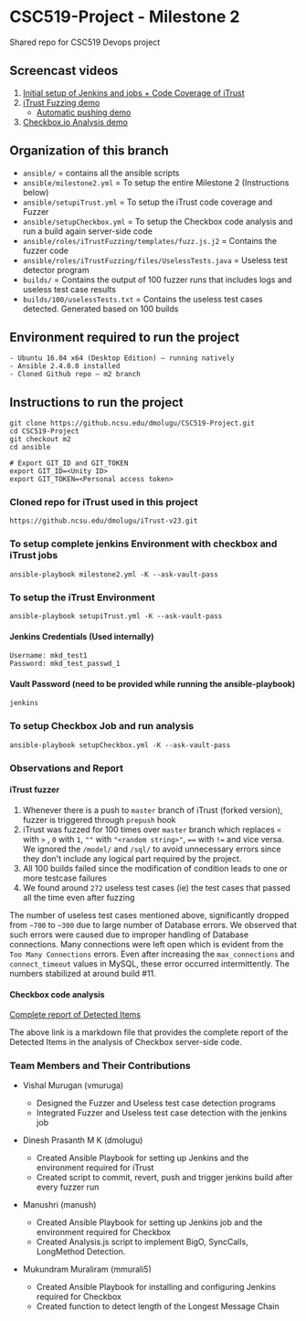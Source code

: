 # CSC519-Project - Milestone 2
Shared repo for CSC519 Devops project

## Screencast videos
1. [Initial setup of Jenkins and jobs + Code Coverage of iTrust](https://youtu.be/VJ59JBodJAw)
2. [iTrust Fuzzing demo](https://youtu.be/RjVnMZLPgZo) 
     - [Automatic pushing demo](https://youtu.be/jZfE_re3Yao)
3. [Checkbox.io Analysis demo](https://youtu.be/qQTq3GTAyDM)

## Organization of this branch

- `ansible/` = contains all the ansible scripts
- `ansible/milestone2.yml` = To setup the entire Milestone 2 (Instructions below)
- `ansible/setupiTrust.yml` = To setup the iTrust code coverage and Fuzzer
- `ansible/setupCheckbox.yml` = To setup the Checkbox code analysis and run a build again server-side code
- `ansible/roles/iTrustFuzzing/templates/fuzz.js.j2` = Contains the fuzzer code
- `ansible/roles/iTrustFuzzing/files/UselessTests.java` = Useless test detector program
- `builds/` = Contains the output of 100 fuzzer runs that includes logs and useless test case results
- `builds/100/uselessTests.txt` = Contains the useless test cases detected. Generated based on 100 builds

## Environment required to run the project
    - Ubuntu 16.04 x64 (Desktop Edition) – running natively
    - Ansible 2.4.0.0 installed
    - Cloned Github repo – m2 branch
    
## Instructions to run the project
    git clone https://github.ncsu.edu/dmolugu/CSC519-Project.git
    cd CSC519-Project
    git checkout m2
    cd ansible

    # Export GIT_ID and GIT_TOKEN
    export GIT_ID=<Unity ID>
    export GIT_TOKEN=<Personal access token>

### Cloned repo for iTrust used in this project
    https://github.ncsu.edu/dmolugu/iTrust-v23.git

### To setup complete jenkins Environment with checkbox and iTrust jobs
    ansible-playbook milestone2.yml -K --ask-vault-pass
    
### To setup the iTrust Environment
    ansible-playbook setupiTrust.yml -K --ask-vault-pass

#### Jenkins Credentials (Used internally)
    Username: mkd_test1
    Password: mkd_test_passwd_1

#### Vault Password (need to be provided while running the ansible-playbook)
    jenkins

### To setup Checkbox Job and run analysis
    ansible-playbook setupCheckbox.yml -K --ask-vault-pass

### Observations and Report

#### iTrust fuzzer

1. Whenever there is a push to `master` branch of iTrust (forked version), fuzzer is triggered through `prepush` hook
2. iTrust was fuzzed for 100 times over `master` branch which replaces `<` with `>` , `0` with `1`, `""` with `"<random string>"`, `==` with `!=` and vice versa. We ignored the `/model/` and `/sql/` to avoid unnecessary errors since they don't include any logical part required by the project.
3. All 100 builds failed since the modification of condition leads to one or more testcase failures
4. We found around `272` useless test cases (ie) the test cases that passed all the time even after fuzzing

The number of useless test cases mentioned above, significantly dropped from `~700` to `~300` due to large number of Database errors. We observed that such errors were caused due to improper handling of Database connections. Many connections were left open which is evident from the `Too Many Connections` errors. Even after increasing the `max_connections` and `connect_timeout` values in MySQL, these error occurred intermittently. The numbers stabilized at around build #11. 

#### Checkbox code analysis

[Complete report of Detected Items](https://github.ncsu.edu/dmolugu/CSC519-Project/blob/m2/checkbox_output.md)

The above link is a markdown file that provides the complete report of the Detected Items in the analysis of Checkbox server-side code.


### Team Members and Their Contributions

- Vishal Murugan (vmuruga)
    - Designed the Fuzzer and Useless test case detection programs
    - Integrated Fuzzer and Useless test case detection with the jenkins job

- Dinesh Prasanth M K (dmolugu)
    - Created Ansible Playbook for setting up Jenkins and the environment required for iTrust
    - Created script to commit, revert, push and trigger jenkins build after every fuzzer run

- Manushri (manush)
    - Created Ansible Playbook for setting up Jenkins job and the environment required for Checkbox
    - Created Analysis.js script to implement BigO, SyncCalls, LongMethod Detection.

- Mukundram Muraliram (mmurali5)
    - Created Ansible Playbook for installing and configuring Jenkins required for Checkbox
    - Created function to detect length of the Longest Message Chain
